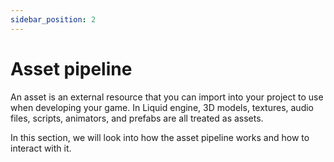 ```yaml
---
sidebar_position: 2
---
```


# Asset pipeline

An asset is an external resource that you can import into your project to use when developing your game. In Liquid engine, 3D models, textures, audio files, scripts, animators, and prefabs are all treated as assets.

In this section, we will look into how the asset pipeline works and how to interact with it.
